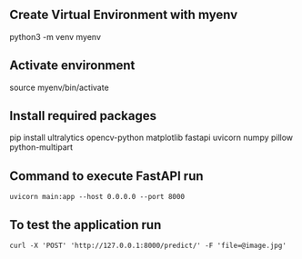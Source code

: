 ## Create Virtual Environment with myenv
python3 -m venv myenv

## Activate environment
source myenv/bin/activate

## Install required packages
pip install ultralytics opencv-python matplotlib fastapi uvicorn numpy pillow python-multipart

## Command to execute FastAPI run
```
uvicorn main:app --host 0.0.0.0 --port 8000
```
## To test the application run
```
curl -X 'POST' 'http://127.0.0.1:8000/predict/' -F 'file=@image.jpg'
```
